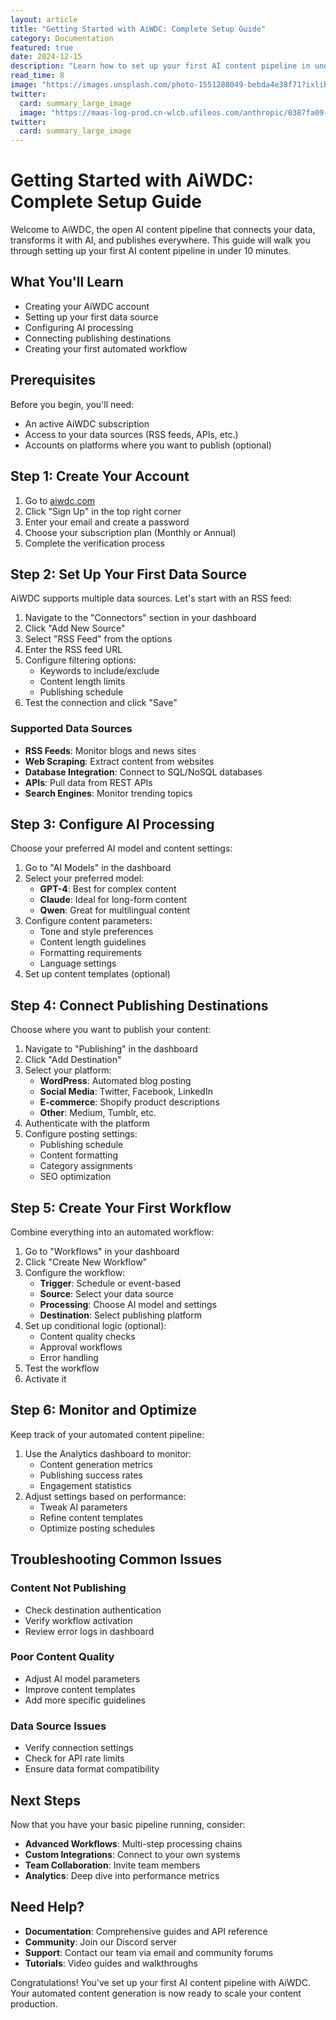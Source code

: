 ```yaml
---
layout: article
title: "Getting Started with AiWDC: Complete Setup Guide"
category: Documentation
featured: true
date: 2024-12-15
description: "Learn how to set up your first AI content pipeline in under 10 minutes. This comprehensive guide covers everything from account creation to your first automated workflow."
read_time: 8
image: "https://images.unsplash.com/photo-1551288049-bebda4e38f71?ixlib=rb-4.0.3&ixid=M3wxMjA3fDB8MHxwaG90by1wYWdlfHx8fGVufDB8fHx8fA%3D%3D&auto=format&fit=crop&w=1200&q=80"
twitter:
  card: summary_large_image
  image: "https://maas-log-prod.cn-wlcb.ufileos.com/anthropic/0387fa09-fd0c-482a-9a55-40631b2ee6d8/b893dce3040f24caedd7b7e521408a6e.png?UCloudPublicKey=TOKEN_e15ba47a-d098-4fbd-9afc-a0dcf0e4e621&Expires=1758558646&Signature=7m+39f+WNlrp3OSuW8jFNAPczSI="
twitter:
  card: summary_large_image
---
```


# Getting Started with AiWDC: Complete Setup Guide

Welcome to AiWDC, the open AI content pipeline that connects your data, transforms it with AI, and publishes everywhere. This guide will walk you through setting up your first AI content pipeline in under 10 minutes.

## What You'll Learn

- Creating your AiWDC account
- Setting up your first data source
- Configuring AI processing
- Connecting publishing destinations
- Creating your first automated workflow

## Prerequisites

Before you begin, you'll need:
- An active AiWDC subscription
- Access to your data sources (RSS feeds, APIs, etc.)
- Accounts on platforms where you want to publish (optional)

## Step 1: Create Your Account

1. Go to [aiwdc.com](https://aiwdc.com)
2. Click "Sign Up" in the top right corner
3. Enter your email and create a password
4. Choose your subscription plan (Monthly or Annual)
5. Complete the verification process

## Step 2: Set Up Your First Data Source

AiWDC supports multiple data sources. Let's start with an RSS feed:

1. Navigate to the "Connectors" section in your dashboard
2. Click "Add New Source"
3. Select "RSS Feed" from the options
4. Enter the RSS feed URL
5. Configure filtering options:
   - Keywords to include/exclude
   - Content length limits
   - Publishing schedule
6. Test the connection and click "Save"

### Supported Data Sources

- **RSS Feeds**: Monitor blogs and news sites
- **Web Scraping**: Extract content from websites
- **Database Integration**: Connect to SQL/NoSQL databases
- **APIs**: Pull data from REST APIs
- **Search Engines**: Monitor trending topics

## Step 3: Configure AI Processing

Choose your preferred AI model and content settings:

1. Go to "AI Models" in the dashboard
2. Select your preferred model:
   - **GPT-4**: Best for complex content
   - **Claude**: Ideal for long-form content
   - **Qwen**: Great for multilingual content
3. Configure content parameters:
   - Tone and style preferences
   - Content length guidelines
   - Formatting requirements
   - Language settings
4. Set up content templates (optional)

## Step 4: Connect Publishing Destinations

Choose where you want to publish your content:

1. Navigate to "Publishing" in the dashboard
2. Click "Add Destination"
3. Select your platform:
   - **WordPress**: Automated blog posting
   - **Social Media**: Twitter, Facebook, LinkedIn
   - **E-commerce**: Shopify product descriptions
   - **Other**: Medium, Tumblr, etc.
4. Authenticate with the platform
5. Configure posting settings:
   - Publishing schedule
   - Content formatting
   - Category assignments
   - SEO optimization

## Step 5: Create Your First Workflow

Combine everything into an automated workflow:

1. Go to "Workflows" in your dashboard
2. Click "Create New Workflow"
3. Configure the workflow:
   - **Trigger**: Schedule or event-based
   - **Source**: Select your data source
   - **Processing**: Choose AI model and settings
   - **Destination**: Select publishing platform
4. Set up conditional logic (optional):
   - Content quality checks
   - Approval workflows
   - Error handling
5. Test the workflow
6. Activate it

## Step 6: Monitor and Optimize

Keep track of your automated content pipeline:

1. Use the Analytics dashboard to monitor:
   - Content generation metrics
   - Publishing success rates
   - Engagement statistics
2. Adjust settings based on performance:
   - Tweak AI parameters
   - Refine content templates
   - Optimize posting schedules

## Troubleshooting Common Issues

### Content Not Publishing
- Check destination authentication
- Verify workflow activation
- Review error logs in dashboard

### Poor Content Quality
- Adjust AI model parameters
- Improve content templates
- Add more specific guidelines

### Data Source Issues
- Verify connection settings
- Check for API rate limits
- Ensure data format compatibility

## Next Steps

Now that you have your basic pipeline running, consider:

- **Advanced Workflows**: Multi-step processing chains
- **Custom Integrations**: Connect to your own systems
- **Team Collaboration**: Invite team members
- **Analytics**: Deep dive into performance metrics

## Need Help?

- **Documentation**: Comprehensive guides and API reference
- **Community**: Join our Discord server
- **Support**: Contact our team via email and community forums
- **Tutorials**: Video guides and walkthroughs

Congratulations! You've set up your first AI content pipeline with AiWDC. Your automated content generation is now ready to scale your content production.
